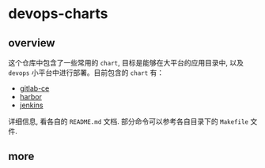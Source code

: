 # devops-charts

## overview

这个仓库中包含了一些常用的 `chart`, 目标是能够在大平台的应用目录中, 以及 `devops` 小平台中进行部署。目前包含的 `chart` 有：

* [gitlab-ce](/gitlab-ce)
* [harbor](/harbor)
* [jenkins](/jenkins)

详细信息, 看各自的 `README.md` 文档.  部分命令可以参考各自目录下的 `Makefile` 文件.

## more